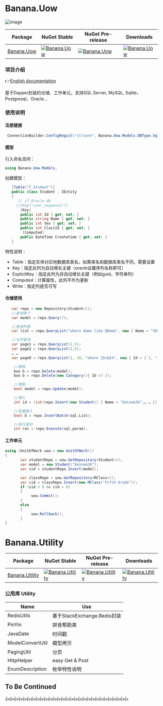# Banana.Uow
![image](https://github.com/EminemJK/Banana/blob/master/Banana/Doc/banana_logo.ico)

| Package | NuGet Stable | NuGet Pre-release | Downloads |
| ------- | ------------ | ----------------- | --------- |
| [Banana.Uow](https://www.nuget.org/packages/Banana.Uow/) | [![Banana.Uow](https://img.shields.io/nuget/v/Banana.Uow.svg)](https://www.nuget.org/packages/Banana.Uow/)  | [![Banana.Uow](https://img.shields.io/nuget/vpre/Banana.Uow.svg)](https://www.nuget.org/packages/Banana.Uow/) | [![Banana.Uow](https://img.shields.io/nuget/dt/Banana.Uow.svg)](https://www.nuget.org/packages/Banana.Uow/) |

### 项目介绍
👉[English documentation](https://github.com/EminemJK/Banana/wiki)

基于Dapper封装的仓储、工作单元，支持SQL Server, MySQL, Sqlite，Postgresql，Oracle...

### 使用说明
#### 注册链接
``` csharp
 ConnectionBuilder.ConfigRegist("strConn", Banana.Uow.Models.DBType.SqlServer);
```
#### 模型
引入命名空间：
``` csharp
using Banana.Uow.Models;
```
创建模型：
``` csharp
   [Table("T_Student")]
   public class Student : IEntity
   {
      // if Oracle db
     //[Key("user_sequence")]
       [Key]
       public int Id { get; set; }
       public string Name { get; set; }
       public int Sex { get; set; }
       public int ClassId { get; set; }
        [Computed]
       public DateTime Createtime { get; set; }
   }
```
特性说明：
* Table：指定实体对应地数据库表名，如果类名和数据库表名不同，需要设置
* Key：指定此列为自动增长主键（oracle设置序列名称即可）
* ExplicitKey：指定此列为非自动增长主键（例如guid，字符串列）
* Computed：计算属性，此列不作为更新
* Write：指定列是否可写
#### 仓储使用
``` csharp
   var repo = new Repository<Student>();
   //查询单个
   var model = repo.Query(7);

   //查询列表
   var list = repo.QueryList("where Name like @Name", new { Name = "%EminemJK%" });

   //分页查询
   var page1 = repo.QueryList(1,5);
   var page2 = repo.QueryList(2,5);
   … …
   var page0 = repo.QueryList(1, 10, "where ID>@Id", new { Id = 2 }, "id", false);

    //删除
    boo b = repo.Delete(model);
    boo b = repo.Delete(new Category(){ Id =7 });

    //更新
    bool model = repo.Update(model);

    //插入
    int id = (int)repo.Insert(new Student() { Name = "EminemJK",… … });

    //批量插入
    bool b = repo.InsertBatch(sql,List);

    //执行语句
    int res = repo.Execute(sql,param);
```
#### 工作单元
``` csharp
using (UnitOfWork uow = new UnitOfWork())
{
       var studentRepo = uow.GetRepository<Student>();
       var model = new Student("EminemJK");
       var sid = studentRepo.Insert(model);

       var classRepo = uow.GetRepository<MClass>();
       var cid = classRepo.Insert(new MClass("Fifth Grade"));
       if (sid > 0 && cid > 0)
       {
            uow.Commit();
       }
       else
       {
            uow.Rollback();
       }
}
```
# Banana.Utility
| Package | NuGet Stable | NuGet Pre-release | Downloads |
| ------- | ------------ | ----------------- | --------- |
| [Banana.Utility](https://www.nuget.org/packages/Banana.Utility/) | [![Banana.Utility](https://img.shields.io/nuget/v/Banana.Utility.svg)](https://www.nuget.org/packages/Banana.Utility/)  | [![Banana.Utility](https://img.shields.io/nuget/vpre/Banana.Utility.svg)](https://www.nuget.org/packages/Banana.Utility/) | [![Banana.Utility](https://img.shields.io/nuget/dt/Banana.Utility.svg)](https://www.nuget.org/packages/Banana.Utility/) |
### 公用库 Utility

| Name| Use |
| ------- | ------- |
| RedisUtils | 基于StackExchange.Redis封装 |
| PinYin  | 拼音帮助类|
| JavaDate | 时间戳 |
| ModelConvertUtil | 模型拷贝 |
| PagingUtil | 分页 |
| HttpHelper | easy Get & Post |
| EnumDescription | 枚举特性说明 |

## To Be Continued
👍👍👍👍👍👍👍👍👍👍👍👍👍👍👍👍👍👍👍👍👍👍👍👍👍👍👍👍👍
